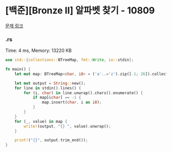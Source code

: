 # [백준][Bronze II] 알파벳 찾기 - 10809

[문제 링크](https://www.acmicpc.net/problem/10809)

### .rs

Time: 4 ms, Memory: 13220 KB 

```rs
use std::{collections::BTreeMap, fmt::Write, io::stdin};

fn main() {
    let mut map: BTreeMap<char, i8> = ('a'..='z').zip([-1; 26]).collect();

    let mut output = String::new();
    for line in stdin().lines() {
        for (i, char) in line.unwrap().chars().enumerate() {
            if map[&char] == -1 {
                map.insert(char, i as i8);
            }
        }
    }
    for (_, value) in map {
        write!(output, "{} ", value).unwrap();
    }

    print!("{}", output.trim_end());
}

```

